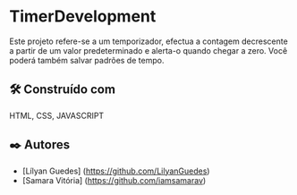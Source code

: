 #  TimerDevelopment

Este projeto refere-se a um temporizador, efectua a contagem decrescente a partir de um valor predeterminado e alerta-o quando chegar a zero. Você poderá também salvar padrões de tempo.

## 🛠️ Construído com

HTML, CSS, JAVASCRIPT


## ✒️ Autores

- [Lílyan Guedes] (https://github.com/LilyanGuedes)
- [Samara Vitória] (https://github.com/iamsamarav)
